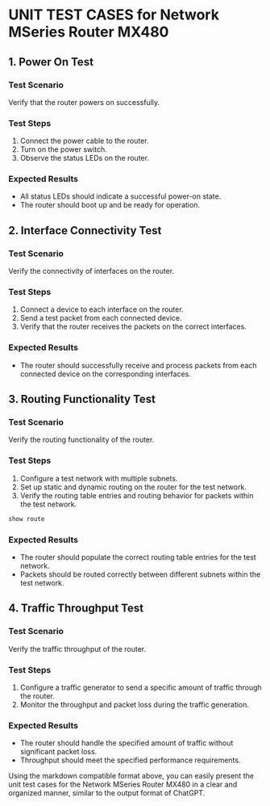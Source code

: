 

# UNIT TEST CASES for Network MSeries Router MX480

## 1. Power On Test

### Test Scenario
Verify that the router powers on successfully.

### Test Steps
1. Connect the power cable to the router.
2. Turn on the power switch.
3. Observe the status LEDs on the router.

### Expected Results
- All status LEDs should indicate a successful power-on state.
- The router should boot up and be ready for operation.

## 2. Interface Connectivity Test

### Test Scenario
Verify the connectivity of interfaces on the router.

### Test Steps
1. Connect a device to each interface on the router.
2. Send a test packet from each connected device.
3. Verify that the router receives the packets on the correct interfaces.

### Expected Results
- The router should successfully receive and process packets from each connected device on the corresponding interfaces.

## 3. Routing Functionality Test

### Test Scenario
Verify the routing functionality of the router.

### Test Steps
1. Configure a test network with multiple subnets.
2. Set up static and dynamic routing on the router for the test network.
3. Verify the routing table entries and routing behavior for packets within the test network.

```bash
show route
```

### Expected Results
- The router should populate the correct routing table entries for the test network.
- Packets should be routed correctly between different subnets within the test network.

## 4. Traffic Throughput Test

### Test Scenario
Verify the traffic throughput of the router.

### Test Steps
1. Configure a traffic generator to send a specific amount of traffic through the router.
2. Monitor the throughput and packet loss during the traffic generation.

### Expected Results
- The router should handle the specified amount of traffic without significant packet loss.
- Throughput should meet the specified performance requirements.

Using the markdown compatible format above, you can easily present the unit test cases for the Network MSeries Router MX480 in a clear and organized manner, similar to the output format of ChatGPT.